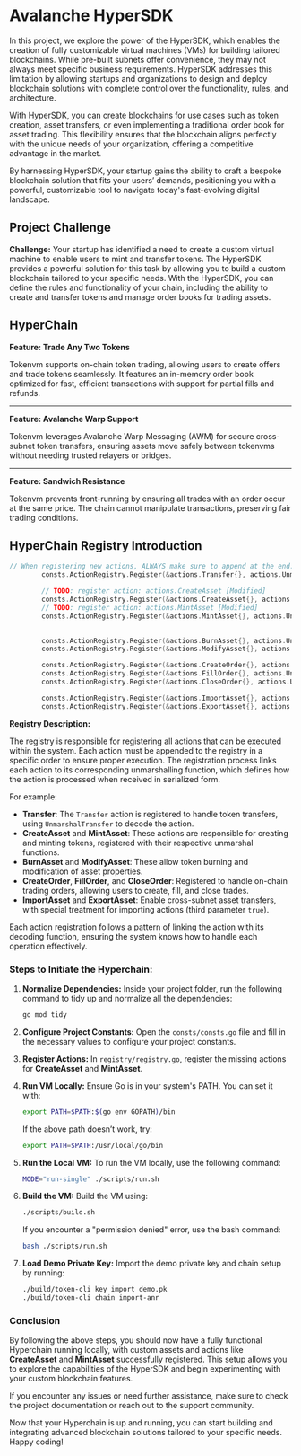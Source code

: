 # Avalanche HyperSDK

In this project, we explore the power of the HyperSDK, which enables the creation of fully customizable virtual machines (VMs) for building tailored blockchains. While pre-built subnets offer convenience, they may not always meet specific business requirements. HyperSDK addresses this limitation by allowing startups and organizations to design and deploy blockchain solutions with complete control over the functionality, rules, and architecture.

With HyperSDK, you can create blockchains for use cases such as token creation, asset transfers, or even implementing a traditional order book for asset trading. This flexibility ensures that the blockchain aligns perfectly with the unique needs of your organization, offering a competitive advantage in the market.

By harnessing HyperSDK, your startup gains the ability to craft a bespoke blockchain solution that fits your users’ demands, positioning you with a powerful, customizable tool to navigate today's fast-evolving digital landscape.

## Project Challenge 

**Challenge:** Your startup has identified a need to create a custom virtual machine to enable users to mint and transfer tokens. The HyperSDK provides a powerful solution for this task by allowing you to build a custom blockchain tailored to your specific needs. With the HyperSDK, you can define the rules and functionality of your chain, including the ability to create and transfer tokens and manage order books for trading assets.

## HyperChain

**Feature: Trade Any Two Tokens**

Tokenvm supports on-chain token trading, allowing users to create offers and trade tokens seamlessly. It features an in-memory order book optimized for fast, efficient transactions with support for partial fills and refunds.

---

**Feature: Avalanche Warp Support**

Tokenvm leverages Avalanche Warp Messaging (AWM) for secure cross-subnet token transfers, ensuring assets move safely between tokenvms without needing trusted relayers or bridges.

---

**Feature: Sandwich Resistance**

Tokenvm prevents front-running by ensuring all trades with an order occur at the same price. The chain cannot manipulate transactions, preserving fair trading conditions.

## HyperChain Registry Introduction 

```go
// When registering new actions, ALWAYS make sure to append at the end.
		consts.ActionRegistry.Register(&actions.Transfer{}, actions.UnmarshalTransfer, false),

		// TODO: register action: actions.CreateAsset [Modified]
		consts.ActionRegistry.Register(&actions.CreateAsset{}, actions.UnmarshalCreateAsset, false),
		// TODO: register action: actions.MintAsset [Modified]
		consts.ActionRegistry.Register(&actions.MintAsset{}, actions.UnmarshalMintAsset, false),
		

		consts.ActionRegistry.Register(&actions.BurnAsset{}, actions.UnmarshalBurnAsset, false),
		consts.ActionRegistry.Register(&actions.ModifyAsset{}, actions.UnmarshalModifyAsset, false),

		consts.ActionRegistry.Register(&actions.CreateOrder{}, actions.UnmarshalCreateOrder, false),
		consts.ActionRegistry.Register(&actions.FillOrder{}, actions.UnmarshalFillOrder, false),
		consts.ActionRegistry.Register(&actions.CloseOrder{}, actions.UnmarshalCloseOrder, false),

		consts.ActionRegistry.Register(&actions.ImportAsset{}, actions.UnmarshalImportAsset, true),
		consts.ActionRegistry.Register(&actions.ExportAsset{}, actions.UnmarshalExportAsset, false),
```

**Registry Description:**

The registry is responsible for registering all actions that can be executed within the system. Each action must be appended to the registry in a specific order to ensure proper execution. The registration process links each action to its corresponding unmarshalling function, which defines how the action is processed when received in serialized form.

For example:
- **Transfer**: The `Transfer` action is registered to handle token transfers, using `UnmarshalTransfer` to decode the action.
- **CreateAsset** and **MintAsset**: These actions are responsible for creating and minting tokens, registered with their respective unmarshal functions.
- **BurnAsset** and **ModifyAsset**: These allow token burning and modification of asset properties.
- **CreateOrder**, **FillOrder**, and **CloseOrder**: Registered to handle on-chain trading orders, allowing users to create, fill, and close trades.
- **ImportAsset** and **ExportAsset**: Enable cross-subnet asset transfers, with special treatment for importing actions (third parameter `true`).

Each action registration follows a pattern of linking the action with its decoding function, ensuring the system knows how to handle each operation effectively.

### Steps to Initiate the Hyperchain:

1. **Normalize Dependencies:**
   Inside your project folder, run the following command to tidy up and normalize all the dependencies:
   ```bash
   go mod tidy
   ```

2. **Configure Project Constants:**
   Open the `consts/consts.go` file and fill in the necessary values to configure your project constants.

3. **Register Actions:**
   In `registry/registry.go`, register the missing actions for **CreateAsset** and **MintAsset**.

4. **Run VM Locally:**
   Ensure Go is in your system's PATH. You can set it with:
   ```bash
   export PATH=$PATH:$(go env GOPATH)/bin
   ```
   If the above path doesn’t work, try:
   ```bash
   export PATH=$PATH:/usr/local/go/bin
   ```

5. **Run the Local VM:**
   To run the VM locally, use the following command:
   ```bash
   MODE="run-single" ./scripts/run.sh
   ```

6. **Build the VM:**
   Build the VM using:
   ```bash
   ./scripts/build.sh
   ```
   If you encounter a "permission denied" error, use the bash command:
   ```bash
   bash ./scripts/run.sh
   ```

7. **Load Demo Private Key:**
   Import the demo private key and chain setup by running:
   ```bash
   ./build/token-cli key import demo.pk
   ./build/token-cli chain import-anr
   ```

### Conclusion

By following the above steps, you should now have a fully functional Hyperchain running locally, with custom assets and actions like **CreateAsset** and **MintAsset** successfully registered. This setup allows you to explore the capabilities of the HyperSDK and begin experimenting with your custom blockchain features.

If you encounter any issues or need further assistance, make sure to check the project documentation or reach out to the support community.

Now that your Hyperchain is up and running, you can start building and integrating advanced blockchain solutions tailored to your specific needs. Happy coding!
